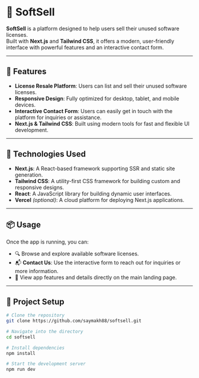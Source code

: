 # 🛒 SoftSell

**SoftSell** is a platform designed to help users sell their unused software licenses.  
Built with **Next.js** and **Tailwind CSS**, it offers a modern, user-friendly interface with powerful features and an interactive contact form.

---

## 🚀 Features

- **License Resale Platform**: Users can list and sell their unused software licenses.
- **Responsive Design**: Fully optimized for desktop, tablet, and mobile devices.
- **Interactive Contact Form**: Users can easily get in touch with the platform for inquiries or assistance.
- **Next.js & Tailwind CSS**: Built using modern tools for fast and flexible UI development.

---

## 🧰 Technologies Used

- **Next.js**: A React-based framework supporting SSR and static site generation.
- **Tailwind CSS**: A utility-first CSS framework for building custom and responsive designs.
- **React**: A JavaScript library for building dynamic user interfaces.
- **Vercel** _(optional)_: A cloud platform for deploying Next.js applications.

---

## 📦 Usage

Once the app is running, you can:

- 🔍 Browse and explore available software licenses.
- 📬 **Contact Us**: Use the interactive form to reach out for inquiries or more information.
- 📱 View app features and details directly on the main landing page.

---

## 📁 Project Setup

```bash
# Clone the repository
git clone https://github.com/saymakh88/softsell.git

# Navigate into the directory
cd softsell

# Install dependencies
npm install

# Start the development server
npm run dev
```
